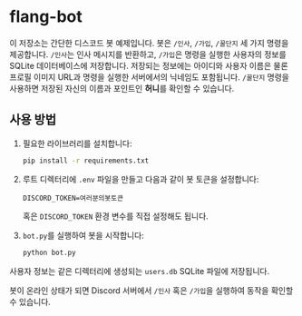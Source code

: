 # flang-bot

이 저장소는 간단한 디스코드 봇 예제입니다. 봇은 `/인사`, `/가입`, `/꿀단지` 세 가지 명령을 제공합니다.
`/인사`는 인사 메시지를 반환하고, `/가입`은 명령을 실행한 사용자의 정보를 SQLite 데이터베이스에 저장합니다. 저장되는 정보에는 아이디와 사용자 이름은 물론 프로필 이미지 URL과 명령을 실행한 서버에서의 닉네임도 포함됩니다. `/꿀단지` 명령을 사용하면 저장된 자신의 이름과 포인트인 **허니**를 확인할 수 있습니다.

## 사용 방법

1. 필요한 라이브러리를 설치합니다:
   ```bash
   pip install -r requirements.txt
   ```

2. 루트 디렉터리에 `.env` 파일을 만들고 다음과 같이 봇 토큰을 설정합니다:
   ```env
   DISCORD_TOKEN=여러분의봇토큰
   ```
   혹은 `DISCORD_TOKEN` 환경 변수를 직접 설정해도 됩니다.

3. `bot.py`를 실행하여 봇을 시작합니다:
   ```bash
   python bot.py
   ```

사용자 정보는 같은 디렉터리에 생성되는 `users.db` SQLite 파일에 저장됩니다.

봇이 온라인 상태가 되면 Discord 서버에서 `/인사` 혹은 `/가입`을 실행하여 동작을 확인할 수 있습니다.

